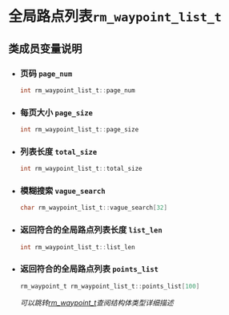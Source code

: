# 全局路点列表`rm_waypoint_list_t`

## 类成员变量说明

- ### 页码 `page_num`

    ```C  
    int rm_waypoint_list_t::page_num
    ```

- ### 每页大小 `page_size`

    ```C  
    int rm_waypoint_list_t::page_size
    ```

- ### 列表长度 `total_size`

    ```C  
    int rm_waypoint_list_t::total_size
    ```

- ### 模糊搜索 `vague_search`

    ```C  
    char rm_waypoint_list_t::vague_search[32]
    ```

- ### 返回符合的全局路点列表长度 `list_len`

    ```C  
    int rm_waypoint_list_t::list_len
    ```

- ### 返回符合的全局路点列表 `points_list`

    ```C  
    rm_waypoint_t rm_waypoint_list_t::points_list[100]
    ```

    *可以跳转[rm_waypoint_t](../struct/waypoint)查阅结构体类型详细描述*
